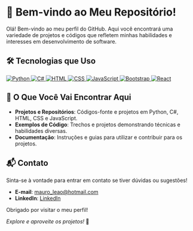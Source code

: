 # 👋 Bem-vindo ao Meu Repositório!

Olá! Bem-vindo ao meu perfil do GitHub. Aqui você encontrará uma variedade de projetos e códigos que refletem minhas habilidades e interesses em desenvolvimento de software.

## 🛠️ Tecnologias que Uso

<p align="left">

  <a href="https://www.python.org/" target="_blank">
    <img src="https://img.shields.io/badge/Python-3776AB?style=for-the-badge&logo=python&logoColor=white" alt="Python">
  </a>
  <a href="https://docs.microsoft.com/en-us/dotnet/csharp/" target="_blank">
    <img src="https://img.shields.io/badge/C%23-239120?style=for-the-badge&logo=c-sharp&logoColor=white" alt="C#">
  </a>
  <a href="https://developer.mozilla.org/en-US/docs/Web/HTML" target="_blank">
    <img src="https://img.shields.io/badge/HTML-E34F26?style=for-the-badge&logo=html5&logoColor=white" alt="HTML">
  </a>
  <a href="https://developer.mozilla.org/en-US/docs/Web/CSS" target="_blank">
    <img src="https://img.shields.io/badge/CSS-1572B6?style=for-the-badge&logo=css3&logoColor=white" alt="CSS">
  </a>
  <a href="https://developer.mozilla.org/en-US/docs/Web/JavaScript" target="_blank">
    <img src="https://img.shields.io/badge/JavaScript-F7DF1C?style=for-the-badge&logo=javascript&logoColor=black" alt="JavaScript">
  </a>
  <a href="https://getbootstrap.com/" target="_blank">
    <img src="https://img.shields.io/badge/Bootstrap-563D7C?style=for-the-badge&logo=bootstrap&logoColor=white" alt="Bootstrap">
  </a>
  <a href="https://reactjs.org/" target="_blank">
    <img src="https://img.shields.io/badge/React-61DAFB?style=for-the-badge&logo=react&logoColor=black" alt="React">
  </a>
</p>

## 📂 O Que Você Vai Encontrar Aqui

- **Projetos e Repositórios**: Códigos-fonte e projetos em Python, C#, HTML, CSS e JavaScript.
- **Exemplos de Código**: Trechos e projetos demonstrando técnicas e habilidades diversas.
- **Documentação**: Instruções e guias para utilizar e contribuir para os projetos.

## 📬 Contato

Sinta-se à vontade para entrar em contato se tiver dúvidas ou sugestões!

- **E-mail**: [mauro_leao@hotmail.com](mailto:Mauro)
- **LinkedIn**: [LinkedIn](https://www.linkedin.com/in/mauro-le%C3%A3o-b62b41260/)

Obrigado por visitar o meu perfil!

*Explore e aproveite os projetos!* 🚀
